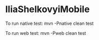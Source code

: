 # IliaShelkovyiMobile

To run native test:
mvn -Pnative clean test

To run web test:
mvn -Pweb clean test
